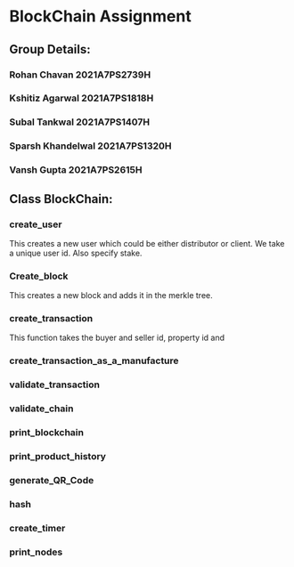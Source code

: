 # BlockChain Assignment
## Group Details:
### Rohan Chavan         2021A7PS2739H
### Kshitiz Agarwal      2021A7PS1818H 
### Subal Tankwal        2021A7PS1407H 
### Sparsh Khandelwal    2021A7PS1320H 
### Vansh Gupta          2021A7PS2615H 

## Class BlockChain:
 ### create_user
  This creates a new user which could be either distributor or client. We take a unique user id. Also specify stake.
 ### Create_block
   This creates a new block and adds it in the merkle tree.
 ### create_transaction
  This function takes the buyer and seller id, property id and
 ### create_transaction_as_a_manufacture
 ### validate_transaction
 ### validate_chain
 ### print_blockchain
 ### print_product_history
 ### generate_QR_Code
 ### hash
 ### create_timer
 ### print_nodes